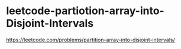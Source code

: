 # leetcode-partiotion-array-into-Disjoint-Intervals
https://leetcode.com/problems/partition-array-into-disjoint-intervals/
